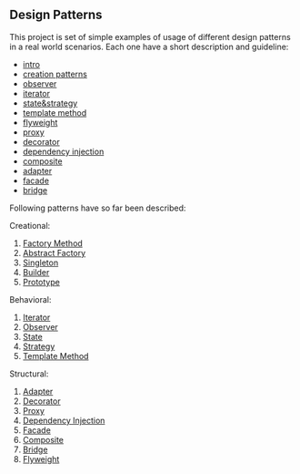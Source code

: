 ## Design Patterns

This project is set of simple examples of usage of different design patterns in a real world scenarios. Each one have a short description and guideline:
- [intro](https://medium.com/@j.kapuscik2/getting-started-with-design-patterns-in-php-4d451ccdfb71)
- [creation patterns](https://medium.com/@j.kapuscik2/creational-design-patterns-in-php-db365d3245ce)
- [observer](https://medium.com/@j.kapuscik2/observer-pattern-in-php-2ba240f89fb2)
- [iterator](https://medium.com/@j.kapuscik2/iterator-pattern-in-php-b7624f6bdbcf) 
- [state&strategy](https://medium.com/@j.kapuscik2/state-strategy-design-patterns-by-example-f57ebd7b6211) 
- [template method](https://medium.com/@j.kapuscik2/template-method-pattern-in-php-6116fd7e8ccc?source=friends_link&sk=ac4c483446bd5a5323c09a662bd54116) 
- [flyweight](https://medium.com/swlh/flyweight-design-pattern-in-php-edcda0486fb0?source=friends_link&sk=a0fa3083d5afd7e41af8a4f7a1df05f1)
- [proxy](https://medium.com/better-programming/proxy-design-pattern-and-how-to-use-it-acd0f11e5330)
- [decorator](https://medium.com/better-programming/decorator-c04fae63dfff)
- [dependency injection](https://medium.com/better-programming/dependency-injection-8f09a93ec995)
- [composite](https://medium.com/swlh/composite-908878748d0e)
- [adapter](https://medium.com/swlh/building-cloud-storage-application-with-adapter-design-pattern-8b0105a1bda7)
- [facade](https://medium.com/better-programming/what-is-facade-design-pattern-67cb09ce35d4)
- [bridge](https://medium.com/better-programming/what-is-bridge-design-pattern-89bfa581fbd3)

Following patterns have so far been described:

Creational:
1. [Factory Method](/creational/factory_method)
2. [Abstract Factory](/creational/abstract_factory)
3. [Singleton](/creational/singleton)
4. [Builder](/creational/builder)
5. [Prototype](/creational/prototype)

Behavioral:
1. [Iterator](/behavioral/iterator)
2. [Observer](/behavioral/observer)
3. [State](/behavioral/state)
4. [Strategy](/behavioral/strategy)
5. [Template Method](/behavioral/template_method)
 
Structural:
1. [Adapter](/structural/adapter)
2. [Decorator](/structural/decorator)
3. [Proxy](/structural/proxy)
4. [Dependency Injection](/structural/dependency_injection)
5. [Facade](/structural/facade)
6. [Composite](/structural/composite)
7. [Bridge](/structural/bridge)
8. [Flyweight](/structural/flyweight)
